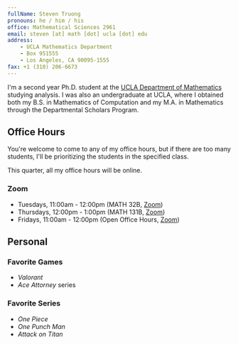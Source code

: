 ```yaml
---
fullName: Steven Truong
pronouns: he / him / his
office: Mathematical Sciences 2961
email: steven [at] math [dot] ucla [dot] edu
address:
    - UCLA Mathematics Department
    - Box 951555
    - Los Angeles, CA 90095-1555
fax: +1 (310) 206-6673
---
```


I'm a second year Ph.D. student at the [UCLA Department of Mathematics](https://ww3.math.ucla.edu/) studying analysis. I was also an undergraduate at UCLA, where I obtained both my B.S. in Mathematics of Computation and my M.A. in Mathematics through the Departmental Scholars Program.

## Office Hours

You're welcome to come to any of my office hours, but if there are too many students, I'll be prioritizing the students in the specified class.

This quarter, all my office hours will be online.

### Zoom

-   Tuesdays, 11:00am - 12:00pm (MATH 32B, [Zoom](https://ucla.zoom.us/j/92072800014?pwd=azh1dk9aQXVNOWF3aTZnR1ZSdFdzZz09))
-   Thursdays, 12:00pm - 1:00pm (MATH 131B, [Zoom](https://ucla.zoom.us/j/92204020783?pwd=ZWRZbDJMWDc0aVJobGhkbXF0KzdIZz09))
-   Fridays, 11:00am - 12:00pm (Open Office Hours, [Zoom](https://ucla.zoom.us/j/91283877691?pwd=VFdIMk10RExMcXM4cTF1azNIUnBFUT09))

## Personal

### Favorite Games

-   _Valorant_
-   _Ace Attorney_ series

### Favorite Series

-   _One Piece_
-   _One Punch Man_
-   _Attack on Titan_
